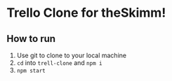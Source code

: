 # Trello Clone for theSkimm!
## How to run
   1. Use git to clone to your local machine
   2. `cd` into `trell-clone` and `npm i`
   3. `npm start`